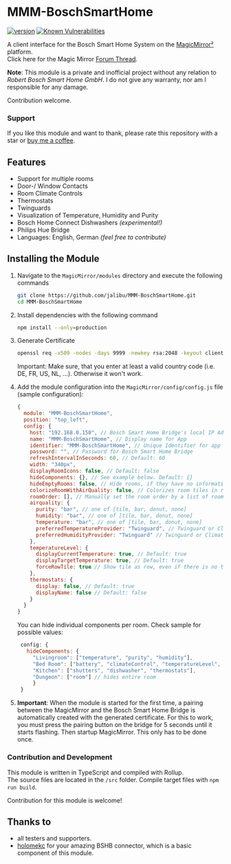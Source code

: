 # MMM-BoschSmartHome

[![version](https://img.shields.io/github/package-json/v/jalibu/MMM-BoschSmartHome)](https://github.com/jalibu/MMM-BoschSmartHome/releases) [![Known Vulnerabilities](https://snyk.io/test/github/jalibu/MMM-BoschSmartHome/badge.svg?targetFile=package.json)](https://snyk.io/test/github/jalibu/MMM-BoschSmartHome?targetFile=package.json)

A client interface for the Bosch Smart Home System on the [MagicMirror²]((https://magicmirror.builders/)) platform.  
Click here for the Magic Mirror [Forum Thread](https://forum.magicmirror.builders/topic/14347/mmm-bsh-bosch-smart-home/).

**Note**: This module is a private and inofficial project without any relation to _Robert Bosch Smart Home GmbH_. I do not give any warranty, nor am I responsible for any damage.

Contribution welcome.

### Support
If you like this module and want to thank, please rate this repository with a star or [buy me a coffee](https://paypal.me/jalibu).

## Features

- Support for multiple rooms
- Door-/ Window Contacts
- Room Climate Controls
- Thermostats
- Twinguards
- Visualization of Temperature, Humidity and Purity
- Bosch Home Connect Dishwashers _(experimental!)_
- Philips Hue Bridge
- Languages: English, German _(feel free to contribute)_

## Installing the Module

1. Navigate to the `MagicMirror/modules` directory and execute the following commands

   ```sh
   git clone https://github.com/jalibu/MMM-BoschSmartHome.git
   cd MMM-BoschSmartHome
   ```

2. Install dependencies with the following command

   ```sh
   npm install --only=production
   ```

3. Generate Certificate

   ```sh
   openssl req -x509 -nodes -days 9999 -newkey rsa:2048 -keyout client-key.pem -out client-cert.pem
   ```

   Important: Make sure, that you enter at least a valid country code (i.e. DE, FR, US, NL, ...). Otherwise it won't work.

4. Add the module configuration into the `MagicMirror/config/config.js` file (sample configuration):

   ```javascript
   {
     module: "MMM-BoschSmartHome",
     position: "top_left",
     config: {
       host: "192.168.0.150", // Bosch Smart Home Bridge's local IP Address
       name: "MMM-BoschSmartHome", // Display name for App
       identifier: "MMM-BoschSmartHome", // Unique Identifier for app
       password: "", // Password for Bosch Smart Home Bridge
       refreshIntervalInSeconds: 60, // Default: 60
       width: "340px",
       displayRoomIcons: false, // Default: false
       hideComponents: {}, // See example below. Default: {}
       hideEmptyRooms: false, // Hide rooms, if they have no information to display. Default: false
       colorizeRoomWithAirQuality: false, // Colorizes room tiles in red/orange/green depending on combined air quality. Only works with Twinguard
       roomOrder: [], // Manually set the room order by a list of room names, e.g. ["Livingroom", "Bedroom", "Kitchen"]
       airquality: {
         purity: "bar", // one of [tile, bar, donut, none]
         humidity: "bar", // one of [tile, bar, donut, none]
         temperature: "bar", // one of [tile, bar, donut, none]
         preferredTemperatureProvider: "Twinguard", // Twinguard or ClimateControl
         preferredHumidityProvider: "Twinguard" // Twinguard or ClimateControl
       },
       temperatureLevel: {
         displayCurrentTemperature: true, // Default: true
         displayTargetTemperature: true, // Default: true
         forceRowTile: true // Show tile as row, even if there is no target temperature. Default: true
       },
       thermostats: {
         display: false, // Default: true
         displayName: false // Default: false
       }
     }
   }
   ```

   You can hide individual components per room. Check sample for possible values:

   ```javascript
    config: {
      hideComponents: {
        "Livingroom": ["temperature", "purity", "humidity"],
        "Bed Room": ["battery", "climateControl", "temperatureLevel", "hue"],
        "Kitchen": ["shutters", "dishwasher", "thermostats"],
        "Dungeon": ["room"] // hides entire room
        }
    }
   ```

5. **Important**: When the module is started for the first time, a pairing between the MagicMirror and the Bosch Smart Home Bridge is automatically created with the generated certificate. For this to work, you must press the pairing button on the bridge for 5 seconds until it starts flashing. Then startup MagicMirror. This only has to be done once.

### Contribution and Development

This module is written in TypeScript and compiled with Rollup.  
The source files are located in the `/src` folder.
Compile target files with `npm run build`.

Contribution for this module is welcome!

## Thanks to

- all testers and supporters.
- [holomekc](https://github.com/holomekc/bosch-smart-home-bridge) for your amazing BSHB connector, which is a basic component of this module.
